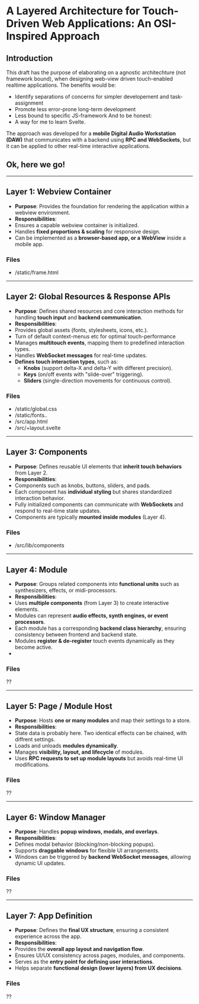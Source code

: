 # A Layered Architecture for Touch-Driven Web Applications: An OSI-Inspired Approach

## Introduction
This draft has the purpose of elaborating on a agnostic architechture (not framework bound), when designing
web-view driven touch-enabled realtime applications. The benefits would be:

* Identify separations of concerns for simpler developement and task-assignment
* Promote less error-prone long-term development
* Less bound to specific JS-framework
And to be honest:
* A way for me to learn Svelte. 

The approach was developed for a **mobile Digital Audio Workstation (DAW)** that communicates with a backend using **RPC and WebSockets**, but it can be applied to other real-time interactive applications.


## Ok, here we go!

---

## Layer 1: Webview Container
- **Purpose**: Provides the foundation for rendering the application within a webview environment.
- **Responsibilities**:
- Ensures a capable webview container is initialized.
- Handles **fixed proportions & scaling** for responsive design.
- Can be implemented as a **browser-based app, or a WebView** inside a mobile app.

### Files
- /static/frame.html

---

## Layer 2: Global Resources & Response APIs
- **Purpose**: Defines shared resources and core interaction methods for handling **touch input** and **backend communication**.  
- **Responsibilities**:
- Provides global assets (fonts, stylesheets, icons, etc.).
- Turn of default context-menus etc for optimal touch-performance 
- Manages **multitouch events**, mapping them to predefined interaction types.
- Handles **WebSocket messages** for real-time updates.
- **Defines touch interaction types**, such as:
  - **Knobs** (support delta-X and delta-Y with different precision).
  - **Keys** (on/off events with "slide-over" triggering).
  - **Sliders** (single-direction movements for continuous control).

### Files
- /static/global.css
- /static/fonts..
- /src/app.html
- /src/+layout.svelte

---

## Layer 3: Components
- **Purpose**: Defines reusable UI elements that **inherit touch behaviors** from Layer 2.  
- **Responsibilities**:
- Components such as knobs, buttons, sliders, and pads.
- Each component has **individual styling** but shares standardized interaction behavior.
- Fully initialized components can communicate with **WebSockets** and respond to real-time state updates.
- Components are typically **mounted inside modules** (Layer 4).

### Files
- /src/lib/components

---

## Layer 4: Module
- **Purpose**: Groups related components into **functional units** such as synthesizers, effects, or midi-processors.  
- **Responsibilities**:
- Uses **multiple components** (from Layer 3) to create interactive elements.
- Modules can represent **audio effects, synth engines, or event processors**.
- Each module has a corresponding **backend class hierarchy**, ensuring consistency between frontend and backend state.
- Modules **register & de-register** touch events dynamically as they become active.
-

### Files
??

---

## Layer 5: Page / Module Host
- **Purpose**: Hosts **one or many modules** and map their settings to a store.  
- **Responsibilities**:
- State data is probably here. Two identical effects can be chained, with diffrent settings. 
- Loads and unloads **modules dynamically**.
- Manages **visibility, layout, and lifecycle** of modules.
- Uses **RPC requests to set up module layouts** but avoids real-time UI modifications.

### Files
??

---

## Layer 6: Window Manager
- **Purpose**: Handles **popup windows, modals, and overlays**.  
- **Responsibilities**:
- Defines modal behavior (blocking/non-blocking popups).
- Supports **draggable windows** for flexible UI arrangements.
- Windows can be triggered by **backend WebSocket messages**, allowing dynamic UI updates.

### Files
??

---

## Layer 7: App Definition
- **Purpose**: Defines the **final UX structure**, ensuring a consistent experience across the app.  
- **Responsibilities**:
- Provides the **overall app layout and navigation flow**.
- Ensures UI/UX consistency across pages, modules, and components.
- Serves as the **entry point for defining user interactions**.
- Helps separate **functional design (lower layers) from UX decisions**.

### Files
??


